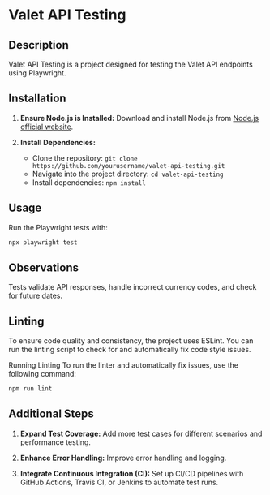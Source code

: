 # Valet API Testing

## Description
Valet API Testing is a project designed for testing the Valet API endpoints using Playwright.

## Installation

1. **Ensure Node.js is Installed:**
   Download and install Node.js from [Node.js official website](https://nodejs.org/).

2. **Install Dependencies:**
   - Clone the repository: `git clone https://github.com/yourusername/valet-api-testing.git`
   - Navigate into the project directory: `cd valet-api-testing`
   - Install dependencies: `npm install`

## Usage

Run the Playwright tests with:
```bash
npx playwright test
```

## Observations
Tests validate API responses, handle incorrect currency codes, and check for future dates.

## Linting
To ensure code quality and consistency, the project uses ESLint. You can run the linting script to check for and automatically fix code style issues.

Running Linting
To run the linter and automatically fix issues, use the following command:
```bash
npm run lint
```
## Additional Steps
1. **Expand Test Coverage:**
Add more test cases for different scenarios and performance testing.

2. **Enhance Error Handling:**
Improve error handling and logging.

3. **Integrate Continuous Integration (CI):**
Set up CI/CD pipelines with GitHub Actions, Travis CI, or Jenkins to automate test runs.
